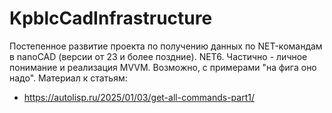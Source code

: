# KpblcCadInfrastructure

Постепенное развитие проекта по получению данных по NET-командам в nanoCAD (версии от 23 и более поздние). NET6. Частично - личное понимание и реализация MVVM. Возможно, с примерами "на фига оно надо".
Материал к статьям:
- https://autolisp.ru/2025/01/03/get-all-commands-part1/
